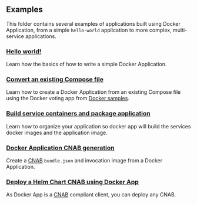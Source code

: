 ## Examples

This folder contains several examples of applications built using Docker
Application, from a simple `hello-world` application to more complex,
multi-service applications.

### [Hello world!](hello-world)

Learn how the basics of how to write a simple Docker Application.

### [Convert an existing Compose file](voting-app)

Learn how to create a Docker Application from an existing Compose file using the
Docker voting app from [Docker samples](https://github.com/dockersamples).

### [Build service containers and package application](dockercoins)

Learn how to organize your application so docker app will build the services docker images and the application image.

### [Docker Application CNAB generation](cnab-simple)

Create a [CNAB](https://cnab.io) `bundle.json` and invocation image from a
Docker Application.

### [Deploy a Helm Chart CNAB using Docker App](cnab-helm)

As Docker App is a [CNAB](https://cnab.io) compliant client, you can deploy any
CNAB.